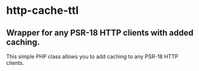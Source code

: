# http-cache-ttl
## Wrapper for any PSR-18 HTTP clients with added caching.

This simple PHP class allows you to add caching to any PSR-18 HTTP clients.
